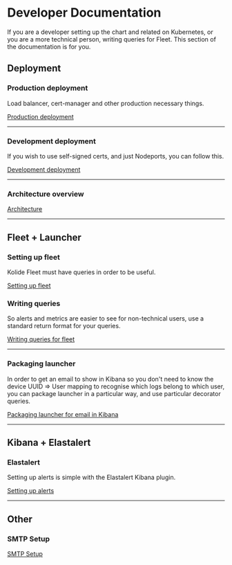 # Developer Documentation

If you are a developer setting up the chart and related on Kubernetes, or you are a more technical person, writing queries for Fleet. This section of the documentation is for you.

## Deployment

### Production deployment

Load balancer, cert-manager and other production necessary things.

[Production deployment](./deployment.md)

---
### Development deployment

If you wish to use self-signed certs, and just Nodeports, you can follow this.

[Development deployment](./dev-setup.md)

---

### Architecture overview

[Architecture](./architecture.md)

---

## Fleet + Launcher

### Setting up fleet

Kolide Fleet must have queries in order to be useful.

[Setting up fleet](./fleet-setup.md)

### Writing queries

So alerts and metrics are easier to see for non-technical users, use a standard return format for your queries.

[Writing queries for fleet](./writing-queries.md)

---

### Packaging launcher
In order to get an email to show in Kibana so you don't need to know the device UUID => User mapping to recognise which logs belong to which user, you can package launcher in a particular way, and use particular decorator queries.

[Packaging launcher for email in Kibana](./packaging-launcher.md)

---


## Kibana + Elastalert

### Elastalert
Setting up alerts is simple with the Elastalert Kibana plugin.

[Setting up alerts](./elastalert.md)

---

## Other
### SMTP Setup

[SMTP Setup](./smtp.md)